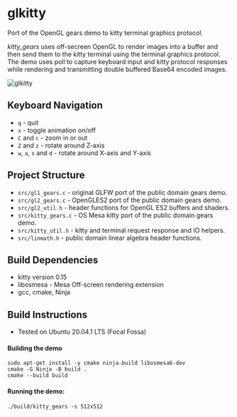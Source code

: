 # glkitty

Port of the OpenGL gears demo to kitty terminal graphics protocol.

_kitty_gears_ uses off-secreen OpenGL to render images into a buffer and
then send them to the kitty terminal using the terminal graphics protocol.
The demo uses poll to capture keyboard input and kitty protocol responses
while rendering and transmitting double buffered Base64 encoded images.

![glkitty](/images/glkitty.gif)

## Keyboard Navigation

- `q` - quit
- `x` - toggle animation on/off
- `C` and `c` - zoom in or out
- `Z` and `z` - rotate around Z-axis
- `w`, `a`, `s` and `d` - rotate around X-axis and Y-axis

## Project Structure

- `src/gl1_gears.c` - original GLFW port of the public domain gears demo.
- `src/gl2_gears.c` - OpenGLES2 port of the public domain gears demo.
- `src/gl2_util.h` - header functions for OpenGL ES2 buffers and shaders.
- `src/kitty_gears.c` - OS Mesa kitty port of the public domain gears demo.
- `src/kitty_util.h` - kitty and terminal request response and IO helpers.
- `src/linmath.h` - public domain linear algebra header functions.

## Build Dependencies

- kitty version 0.15
- libosmesa - Mesa Off-screen rendering extension
- gcc, cmake, Ninja

## Build Instructions

- Tested on Ubuntu 20.04.1 LTS (Focal Fossa)

#### Building the demo

```
sudo apt-get install -y cmake ninja-build libosmesa6-dev
cmake -G Ninja -B build .
cmake --build build
```

#### Running the demo:

```
./build/kitty_gears -s 512x512
```
